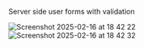 Server side user forms with validation

![Screenshot 2025-02-16 at 18 42 22](https://github.com/user-attachments/assets/aa9718a2-1129-4997-b8ad-56392bd898b5)
![Screenshot 2025-02-16 at 18 42 32](https://github.com/user-attachments/assets/4bb49047-46b2-4b98-b8db-57f89918d3b1)

